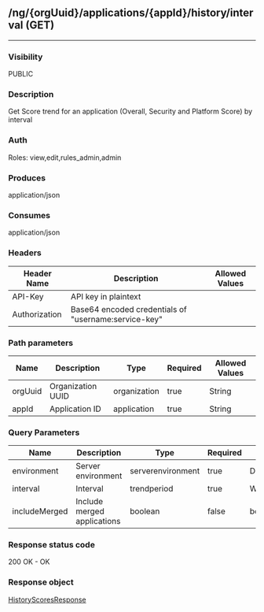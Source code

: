 ## /ng/{orgUuid}/applications/{appId}/history/interval (GET)
---
### Visibility
PUBLIC
### Description
Get Score trend for an application (Overall, Security and Platform Score) by interval
### Auth
Roles: view,edit,rules_admin,admin
### Produces
application/json
### Consumes
application/json
### Headers
| Header Name | Description | Allowed Values |
| ----------- | ----------- | ----------- |
| API-Key | API key in plaintext |  |
| Authorization | Base64 encoded credentials of &quot;username:service-key&quot; |  |
### Path parameters
| Name | Description | Type | Required | Allowed Values |
| ----------- | ----------- | ----------- | ----------- | ----------- |
| orgUuid | Organization UUID | organization | true | String |
| appId | Application ID | application | true | String |
### Query Parameters
| Name | Description | Type | Required | Allowed Values |
| ----------- | ----------- | ----------- | ----------- | ----------- |
| environment | Server environment | serverenvironment | true | DEVELOPMENT,QA,PRODUCTION |
| interval | Interval | trendperiod | true | WEEK,MONTH,YEAR |
| includeMerged | Include merged applications | boolean | false | boolean |
### Response status code
200 OK - OK
### Response object
[HistoryScoresResponse](<../../objects/HistoryScoresResponse.md>)
